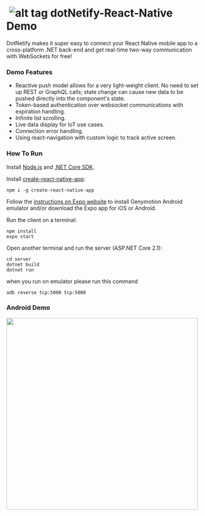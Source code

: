 # &nbsp;![alt tag](http://dotnetify.net/content/images/greendot.png) dotNetify-React-Native Demo
DotNetify makes it super easy to connect your React Native mobile app to a cross-platform .NET back-end and get real-time two-way communication with WebSockets for free!

### Demo Features

- Reactive push model allows for a very light-weight client. No need to set up REST or GraphQL calls; state change can cause new data to be pushed directly into the component's state.
- Token-based authentication over websocket communications with expiration handling.
- Infinite list scrolling.
- Live data display for IoT use cases.
- Connection error handling.
- Using react-navigation with custom logic to track active screen.

### How To Run
Install [Node.js](https://nodejs.org) and [.NET Core SDK](https://www.microsoft.com/net/core#windowscmd).

Install [create-react-native-app](https://facebook.github.io/react-native/blog/2017/03/13/introducing-create-react-native-app.html):
```
npm i -g create-react-native-app
```

Follow the [instructions on Expo website](https://docs.expo.io/versions/latest/introduction/installation.html) to install Genymotion Android emulator and/or download the Expo app for iOS or Android.

Run the client on a terminal:
```
npm install
expo start
```
Open another terminal and run the server (ASP.NET Core 2.1):
```
cd server
dotnet build
dotnet run
```
when you run on emulator please run this command
```
adb reverse tcp:5000 tcp:5000
```

### Android Demo
<img src="http://dotnetify.net/content/images/react_native_android_demo.gif" height="500">
